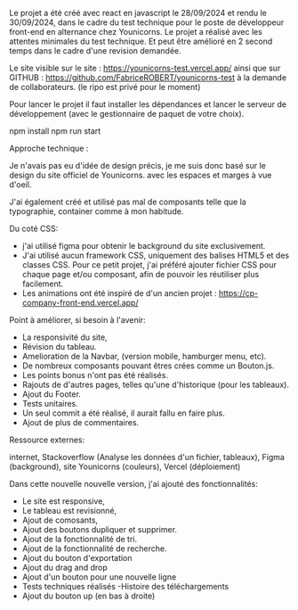 Le projet a été créé avec react en javascript le 28/09/2024 et rendu le 30/09/2024, dans le cadre du test technique pour le poste de développeur front-end en alternance chez Younicorns.
Le projet a réalisé avec les attentes minimales du test technique. Et peut être amélioré en 2 second temps dans le cadre d'une revision demandée.

Le site visible sur le site : https://younicorns-test.vercel.app/
ainsi que sur GITHUB : https://github.com/FabriceROBERT/younicorns-test à la demande de collaborateurs. (le ripo est privé pour le moment)

Pour lancer le projet il faut installer les dépendances et lancer le serveur de développement (avec le gestionnaire de paquet de votre choix).

npm install
npm run start

Approche technique :

Je n'avais pas eu d'idée de design précis, je me suis donc basé sur le design du site officiel de Younicorns.
avec les espaces et marges à vue d'oeil.

J'ai également créé et utilisé pas mal de composants telle que la typographie, container comme à mon habitude.

Du coté CSS:

- j'ai utilisé figma pour obtenir le background du site exclusivement.
- J'ai utilisé aucun framework CSS, uniquement des balises HTML5 et des classes CSS. Pour ce petit projet, j'ai préféré ajouter fichier CSS pour chaque page et/ou composant, afin de pouvoir les réutiliser plus facilement.
- Les animations ont été inspiré de d'un ancien projet : https://cp-company-front-end.vercel.app/

Point à améliorer, si besoin à l'avenir:

- La responsivité du site,
- Révision du tableau.
- Amelioration de la Navbar, (version mobile, hamburger menu, etc).
- De nombreux composants pouvant êtres crées comme un Bouton.js.
- Les points bonus n'ont pas été réalisés.
- Rajouts de d'autres pages, telles qu'une d'historique (pour les tableaux).
- Ajout du Footer.
- Tests unitaires.
- Un seul commit a été réalisé, il aurait fallu en faire plus.
- Ajout de plus de commentaires.

Ressource externes:

internet, Stackoverflow (Analyse les données d'un fichier, tableaux), Figma (background), site Younicorns (couleurs), Vercel (déploiement)

<!-- 2 EME VERSION -->

Dans cette nouvelle nouvelle version, j'ai ajouté des fonctionnalités:

- Le site est responsive,
- Le tableau est revisionné,
- Ajout de comosants,
- Ajout des boutons dupliquer et supprimer.
- Ajout de la fonctionnalité de tri.
- Ajout de la fonctionnalité de recherche.
- Ajout du bouton d'exportation
- Ajout du drag and drop
- Ajout d'un bouton pour une nouvelle ligne
- Tests techniques réalisés
  -Histoire des téléchargements
- Ajout du bouton up (en bas à droite)

